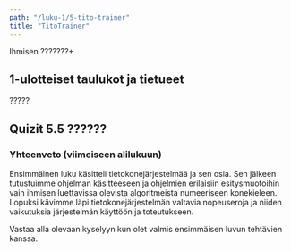 ```yaml
---
path: "/luku-1/5-tito-trainer"
title: "TitoTrainer"
---
```


<div>
<lead>Ihmisen ???????+</lead>
</div>

## 1-ulotteiset taulukot ja tietueet
?????




## Quizit 5.5 ??????

<!-- quiz 5.5 ????????????????? -->

<div><quiznator id="???"></quiznator></div>


<!-- Luvun 1 yhteenveto, mitä tuli opittua quiz 1.summary -->

### Yhteenveto (viimeiseen alilukuun)
Ensimmäinen luku käsitteli tietokonejärjestelmää ja sen osia. Sen jälkeen tutustuimme ohjelman käsitteeseen ja ohjelmien erilaisiin esitysmuotoihin vain ihmisen luettavissa olevista algoritmeista numeeriseen konekieleen. Lopuksi kävimme läpi tietokonejärjestelmän valtavia nopeuseroja ja niiden vaikutuksia järjestelmän käyttöön ja toteutukseen.

Vastaa alla olevaan kyselyyn kun olet valmis ensimmäisen luvun tehtävien kanssa.
<div><quiznator id="5c544eec3972a91474103008"></quiznator></div>

